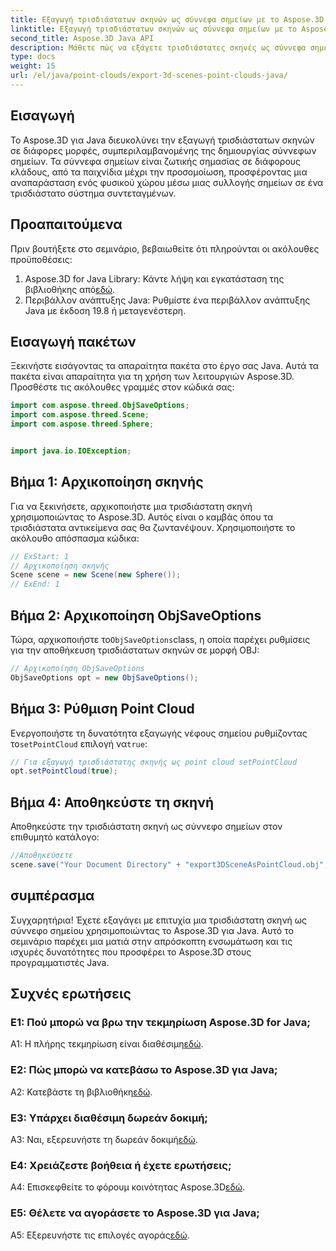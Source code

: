 ```yaml
---
title: Εξαγωγή τρισδιάστατων σκηνών ως σύννεφα σημείων με το Aspose.3D για Java
linktitle: Εξαγωγή τρισδιάστατων σκηνών ως σύννεφα σημείων με το Aspose.3D για Java
second_title: Aspose.3D Java API
description: Μάθετε πώς να εξάγετε τρισδιάστατες σκηνές ως σύννεφα σημείων σε Java με το Aspose.3D. Βελτιώστε τις εφαρμογές σας με ισχυρά τρισδιάστατα γραφικά και οπτικοποίηση.
type: docs
weight: 15
url: /el/java/point-clouds/export-3d-scenes-point-clouds-java/
---
```

## Εισαγωγή

Το Aspose.3D για Java διευκολύνει την εξαγωγή τρισδιάστατων σκηνών σε διάφορες μορφές, συμπεριλαμβανομένης της δημιουργίας σύννεφων σημείων. Τα σύννεφα σημείων είναι ζωτικής σημασίας σε διάφορους κλάδους, από τα παιχνίδια μέχρι την προσομοίωση, προσφέροντας μια αναπαράσταση ενός φυσικού χώρου μέσω μιας συλλογής σημείων σε ένα τρισδιάστατο σύστημα συντεταγμένων.

## Προαπαιτούμενα

Πριν βουτήξετε στο σεμινάριο, βεβαιωθείτε ότι πληρούνται οι ακόλουθες προϋποθέσεις:

1.  Aspose.3D for Java Library: Κάντε λήψη και εγκατάσταση της βιβλιοθήκης από[εδώ](https://releases.aspose.com/3d/java/).
2. Περιβάλλον ανάπτυξης Java: Ρυθμίστε ένα περιβάλλον ανάπτυξης Java με έκδοση 19.8 ή μεταγενέστερη.

## Εισαγωγή πακέτων

Ξεκινήστε εισάγοντας τα απαραίτητα πακέτα στο έργο σας Java. Αυτά τα πακέτα είναι απαραίτητα για τη χρήση των λειτουργιών Aspose.3D. Προσθέστε τις ακόλουθες γραμμές στον κώδικά σας:

```java
import com.aspose.threed.ObjSaveOptions;
import com.aspose.threed.Scene;
import com.aspose.threed.Sphere;


import java.io.IOException;
```

## Βήμα 1: Αρχικοποίηση σκηνής

Για να ξεκινήσετε, αρχικοποιήστε μια τρισδιάστατη σκηνή χρησιμοποιώντας το Aspose.3D. Αυτός είναι ο καμβάς όπου τα τρισδιάστατα αντικείμενα σας θα ζωντανέψουν. Χρησιμοποιήστε το ακόλουθο απόσπασμα κώδικα:

```java
// ExStart: 1
// Αρχικοποίηση σκηνής
Scene scene = new Scene(new Sphere());
// ExEnd: 1
```

## Βήμα 2: Αρχικοποίηση ObjSaveOptions

 Τώρα, αρχικοποιήστε το`ObjSaveOptions`class, η οποία παρέχει ρυθμίσεις για την αποθήκευση τρισδιάστατων σκηνών σε μορφή OBJ:

```java
// Αρχικοποίηση ObjSaveOptions
ObjSaveOptions opt = new ObjSaveOptions();
```

## Βήμα 3: Ρύθμιση Point Cloud

 Ενεργοποιήστε τη δυνατότητα εξαγωγής νέφους σημείου ρυθμίζοντας το`setPointCloud` επιλογή να`true`:

```java
// Για εξαγωγή τρισδιάστατης σκηνής ως point cloud setPointCloud
opt.setPointCloud(true);
```

## Βήμα 4: Αποθηκεύστε τη σκηνή

Αποθηκεύστε την τρισδιάστατη σκηνή ως σύννεφο σημείων στον επιθυμητό κατάλογο:

```java
//Αποθηκεύσετε
scene.save("Your Document Directory" + "export3DSceneAsPointCloud.obj", opt);
```

## συμπέρασμα

Συγχαρητήρια! Έχετε εξαγάγει με επιτυχία μια τρισδιάστατη σκηνή ως σύννεφο σημείου χρησιμοποιώντας το Aspose.3D για Java. Αυτό το σεμινάριο παρέχει μια ματιά στην απρόσκοπτη ενσωμάτωση και τις ισχυρές δυνατότητες που προσφέρει το Aspose.3D στους προγραμματιστές Java.

## Συχνές ερωτήσεις

### Ε1: Πού μπορώ να βρω την τεκμηρίωση Aspose.3D for Java;

 A1: Η πλήρης τεκμηρίωση είναι διαθέσιμη[εδώ](https://reference.aspose.com/3d/java/).

### Ε2: Πώς μπορώ να κατεβάσω το Aspose.3D για Java;

 A2: Κατεβάστε τη βιβλιοθήκη[εδώ](https://releases.aspose.com/3d/java/).

### Ε3: Υπάρχει διαθέσιμη δωρεάν δοκιμή;

 A3: Ναι, εξερευνήστε τη δωρεάν δοκιμή[εδώ](https://releases.aspose.com/).

### Ε4: Χρειάζεστε βοήθεια ή έχετε ερωτήσεις;

 A4: Επισκεφθείτε το φόρουμ κοινότητας Aspose.3D[εδώ](https://forum.aspose.com/c/3d/18).

### Ε5: Θέλετε να αγοράσετε το Aspose.3D για Java;

 A5: Εξερευνήστε τις επιλογές αγοράς[εδώ](https://purchase.aspose.com/buy).
